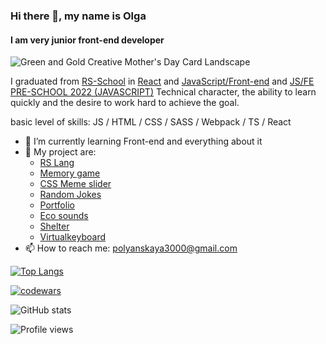 ### Hi there 👋, my name is Olga
#### I am very junior front-end developer
![Green and Gold Creative Mother's Day Card Landscape](https://user-images.githubusercontent.com/83548013/168206352-b913658d-b1f0-4730-bfd1-a6709e07d81b.png)

I graduated from <a href="https://rs.school/">RS-School</a> in <a href="https://app.rs.school/certificate/0vqsp0c1">React</a> and <a href="https://app.rs.school/certificate/1ggl1j98">JavaScript/Front-end</a> and <a href="https://app.rs.school/certificate/jka18kb2">JS/FE PRE-SCHOOL 2022 (JAVASCRIPT)</a>
Technical character, the ability to learn quickly and the desire to work hard to achieve the goal.

basic level of skills: JS / HTML / CSS / SASS / Webpack / TS / React

- 🌱 I’m currently learning Front-end and everything about it
- :tada: My project are:
  - <a href="https://olyapolya.github.io/rslang/main.html">RS Lang</a>
  - <a href="https://rolling-scopes-school.github.io/olyapolya-JSFEPRESCHOOL/memory-game/">Memory game</a>
  - <a href="https://olyapolya.github.io/cssMemSlider/cssMemSlider/">CSS Meme slider</a>
  - <a href="https://rolling-scopes-school.github.io/olyapolya-JSFEPRESCHOOL/random-jokes/">Random Jokes</a>
  - <a href="https://rolling-scopes-school.github.io/olyapolya-JSFEPRESCHOOL/portfolio/">Portfolio</a>
  - <a href="https://rolling-scopes-school.github.io/olyapolya-JSFEPRESCHOOL/js30-eco-sounds/">Eco sounds</a>
  - <a href="https://rolling-scopes-school.github.io/olyapolya-JSFE2022Q1/shelter/pages/main/">Shelter</a>
  - <a href="https://olyapolya.github.io/Virtual-Keyboard/virtual-keyboard/dist/">Virtualkeyboard</a>
- 📫 How to reach me: polyanskaya3000@gmail.com 


[![Top Langs](https://github-readme-stats.vercel.app/api/top-langs/?username=OlyaPolya)](https://github.com/OlyaPolya/github-readme-stats)

[![codewars](https://www.codewars.com/users/OlyaPolya-rss/badges/large)](https://www.codewars.com/users/OlyaPolya-rss)

![GitHub stats](https://github-readme-stats.vercel.app/api?username=OlyaPolya&show_icons=true)  

![Profile views](https://gpvc.arturio.dev/OlyaPolya)  
